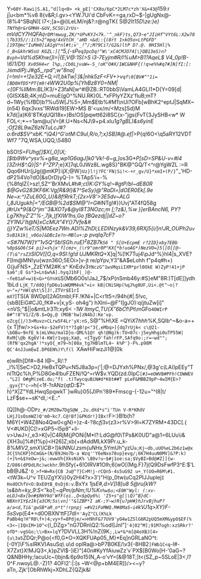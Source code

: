 Y`>60Y-Rawi|S.A1,^d[lq<0>
+k_pE]'CX8o/6pC*2LM7c*zh'X&+43@`159:r j|u<bm*%v8 8{v&R;I.gv><YW.7Ui'd
CbFvK==ga,rxD~$-|gUgNx@-(8%4^SBqN)[ I7<;[a=@i)LeLM/nj&?:r@ngTK{
S@*2lt15D\ze:}e)` TNfh@r&rGMHH-&UV,5CSG\2rUs`-mVdCY7HQFA`QrDM!mwug,ZK/*UPvKYJ<7k.'^_nkF)ts,Q73~e"JIiHf^VYt6L:X2w78\7b335//:1(5>2^mpq/4xVtCH_'aHD
<&d;:{(8rt 1>kO5o>LtPGFD"[19T@mc"IuMm0]iA1gV*nl#t;v'_!^/;M?9Ci?/G2&)ltP
D?.@.
0HI5Hl|%(_B<&khrWSsU KGZL:][`^5,{-sP`eq3pcDq!^W\'xC4CMJO74[\}QB13eS)n?Bvph<`Vd%d5Khw(]I=|{E;V@:1S(>S i3-7Eyjm#R/I%uM>B1?AqeL$ <!l
:hN7Ke$o=n@[VMHFAGs:,CNgQ[6i~<[rg%8er+hPMFRm?7z7{x)^#<RRvk~AF$}1q<&x.C_1"Lxl!u19sIkH(m<xSoX2Zn+n[y+ZgU#"*Q(J27!('`.}(=u2Dc\MTsM.-#6lCi{uG,W'aRQ]`k{?wu6Zz!Nm?503-wxW-Lz_i3j~kRdfx$/]rX/ZM+IwAN*^z1.?mP"mV88h.a',Q*\hB<r/"s`q(!o`1XXN`pt=N{A79&=pyJSyh0~)0LV)kC(A9i<3snU;atD'{hgTnBRn~,eJfU_zbb7Fir&cy6nUWMoO.D,z~q5}C)i?4fdhVr5f@CR,LaLP("^sAWw H%%C}_%)qM[!Pkq\\NrTy'MtNLj|I~OX;
#&IZe!qATI:VC3K-D
(
T:$R ?~> V4_0p!B-\6)1/Dt)`
Xv05H4=r l%p,;Cb0LjvuW=-S_!oK^O#X/1WC&NHF{(!q>e%%#q7#]N]fI:[: J6`mdIPj:J#g5_,rpd";w"8na][=!mI=+!2e32E+Q,\=I1,bkTw|:]&|nhk5zF<FV+>v`qf\0[BV#^"1i=[BD0HfD5*PT{m9!4`WW2U0p%[YhBz8Y0=NM|<[0F%IlMm:BL)K*3/+Z3faN[w^#@ZB.:RT0bbS\VamLA4GLI1*D{Y=09[d|{GISX&B;4K;n\D=muE(gO^%NU.RK}0L.*xFPIyYZXz'fluB;mT?d~1Wy(%fBD)b?%u5W[J%5=,Mm$Etb%#M1\nUi?OFb[wBhK2^eptJ|SqMX~(n54)
6qx3vxs'1RWdi19]EW>MS
B'<ux/m/<Mzs]Sd}M k7d{|a)K6'8TKqUQl18x=)Bs!OS|pqwtt62i8SC{x-"jgs{FvT{3JySHB<w* W FOL<;*~=1am@u{V=[#.U+Ns<NJ\9+p4.xlu*1g?gBL)&s6yinE ;Of28L9wZ6zNTuLcJ#?o:6rd$SV^xbK.^\Q4}^G'otM:C9uI,R/o,?;x}SB]#@.ef|*>P{q!6O<\q5aRY12VDTWf7
"7Q,WSA,UQQ,\54B0

bSO!*S=FUhg[]$X(_0]\X;[$tb9Wv^ysv%+g8a_wp1G6agJ]k0'Vk!-6~g,]o*s3G*_P[sD=SP&U-v=#l4
)3ZrH$^.Q}|S^
F^ZP7_;e}X]7qL0JWz8L.wg8S}"BK@"GQ/T<^r@YgWZL
:=R
Qqo6HUr(jJg(@mKP]:ijX;@W`}Uz}l!j?FC'FN|Si!<-+r_gv/U}*xmI+(P/}`"_'HD-dP21i4Vo?dO|&sOrD)yQ-)= %TAp5'i+-%(%8fqIZ{>sz!,SZ^'BrXMvL#h#*;cI)K:GY%q!~#gtP/bl~d$E80$R $@GvG283KF6K:Vg[R&9l}&?^SeSy)@"RaDl=|dOER0Ek[.9e
Ne~x:^}ZuL60G_U}&8f!RrkT;{2x>V8'>3E5dv~ALG
l_8JUgukh|="/EGB@%2d$SM@"I=G#i*NTg!#}}Uvj"AT4fQ58g _j#rUx*9{&O^jm''3&XOTy&@yl8T3NOzc;m
[;?z\&),%w }]erBAncN6,
PY?Lg7KhyZ'Z"%-,7jk,)fXIW1hs,Go
fBQezdj|]dZ~o?2Y1NU'lt@N}xCcMUt"4Y(}7Vfe&#(j}YZw%eT/S|M0Eez7Wn.ADl%ZhDI;$LED$INzyk&V39,6RXj5{i/[n!JR_OUPh2u`v5vB1k1k|_v0Go]&DBcIe?n~MBlu+:`p
pvqIq7cF?<S#7N7W]Y"1v5Q^5b!SGh.ru$E)%rLkp?g SAo?Te
^z$8ZB7k`S6 " S[U+EcpmE
r?2ID}xby7EBb %0p$&O6(S4 pi}=s%jx'f[cmz<_(\r9"omr0P"KX{*b!uoAG*)NezVO=}5|[O[[@~(T\&^rsZ3`SIOV[[O,q=9SI:!g!d UJMKRtQ_+X]q|%[!K7Tuj4\pJd^%}hl4|s_XVE?F[Im@MN!yu{wzn36O;5EOi>]v-jt re/pYpv\,Y3"&A$eLohh f"p4q#h+)
G(juFNS+_ZzEYM2#K:s^
KnEdv3`YNczG^1wsMqsiIXM*prl0OkE W)ZyP!41+jP $a6";E Gs*3=Ln$w%A].hyqJ1hF|_)@-~fe01aF=w)E<G>*GYnXG`S{Mb6O0s!JaJ_7$/xP(nSmb46y:#S}eM"8R:)T[dE]]ydh1bLd `LjK_T/ddQjfpD6u1uWQMM4vk^=i< kB|CNiSHp(%qJ%g0UF,Ui<.@t^~o|?u~"=/*nW(q%t\5]J!,ZTVr$E1rI mX7`]TS(A\`8WDpI]2AGtmbI;FF.!KNi+|C<r1t5=/94h{#|.5!vc,{sbB[EiG#CJ0_fK#+v|x,yS- oh4g")
hXlnl~@F"I]gJO):q(jtuZw[i]"<nVS;"$||o&mtLIr3Tt:xy6<
*-1W ltmyC,TU{X"6bC*f\Pt\mGFo`4OWIrP
8#^!8^V1/Z/B.$=Qg,@ (MOB'hw]zN4bJ:Ke'vp.
oZcg{|/)3>Muvz>CLrw5F4Lr'yX:nS,`S@"%H\XE =QYi$X7hhh$%K,SQIb^~&o-a=+{x T]fw/>>`Gx+kv-$2eFV)t*?IgB!p<"3{,eMbq>]{dq7rUjk<
c\@21-\bOBu~9nfE_k|mLVHo/malD}o-QML%1@! qh!@Ng)k:TU<07c-j5eyHhgi0uTP55W| RxM{\@b Kg6V!4-KW]r1vgq;Xa@,
<{TgyO'fah!rFP,SAfq9o:;r=~wd"";(RfN'qx2hgA'!*syO{_m79~h[08a_tg7HBlmTL4~
k%P'}-F%.p98M QC'4nJJumEwI.DP6EN%)Y\f(l `XAwHiFwzJi1@]0k

e)wRh[Df#~84
I@~_R/:?_l%1|SeC>D2,HeBxTQPu<N5J8a3p=j'|;@=DJYxh%PNx/,@3g'c(LA(IpEEy"TnlTtQc%h,P%D8Ge4!buFZEN/!Q^=rW$v.YQD(zd.0IpC`[#J=eOWVB#PFh!CDWWEV."L2] O#gM(zeE.du;"f(
.t)TwycquBiN#d*K6t##T
pLeF&MBBZ9pP~4wIM{E>?_gyx{T"c~>`h{<1f-?rANz{qtD:$7^
h)^X|Z"YdLHwqSpqwkT`}wRu}05(J)Pn'!89*Fmscg-{-12u=\"^I8|t/ LzF$se+~sK^dl,:<E.:"

(Q])h@-OD`Pz_#/2MZ0w7DgS@W_,2u.dXd*s^i'TUn V-R*KRdV LHjJ1sOsmWZ)Q'm0~kc7.C@!Bf]&PKdr!}IBx!`F>:}B!b(h?M6Y(+W4Z8No4Qw0<gN}=}z-4-?8c$fj3v($z3>r%V>9l=K7ZYRM+43DC[.{ V<#UKD|C[!>xGP5~I5p9"+li-v>UwJ>/_e3>K[v|C4RjM{jPONi|M*I?:LdG@f0\TPs&K0UD"a@1=6LUu\i&{XH3u]%#{f%p}<H26]Z;xb(+dAddMLkX9Pr\.u_k-8%_MlV2,smX\ICB>1}klNNU.zsm{uNHx_,5YmUh"yzU`a;Kj~db,uUO%eL2b6z1w@x3C{S%CKP}hCmG&+(N/B9JHo7b-a
Wzq''Y6eNxo78vp}evg/;6K7H4uuN0MV]&?P:k)(+]%+&$YeOw~j&;:ewwVh{XksNiK%
\80v!u~$#j1oe:sa;$VyBI>Bd@#Z]]{w-Z/D86(dPDdLRc)wckhr`.9hSfy(+6!OIRV#1Olh;6(wO[(Mg.F}7j{Q9DsFwfP3^E:$'LbB@J&Z`'O_>f+W=Rx{CB
Ju@^?}C>M!j-rCQn5-4s5uG92
u+_Y(UO=R6M\#1.`<tW3k~U^v TEUZgYX\i}0y2HI4?x>3')"H(p_0tw(uCq2PIJJuplej`I HxdOChfV<O:BxE0tB_0sDj6:v`.BxYx 1js*E#,d>V])8[u8 5@ru[kW?\s&bh=ky_9:S<"ko1;~qPm/pNm;!U%K`n%w$u;<E0K"Wyl:
(:xv- eLDJ<8x[bn#$RHYkU'WfF(oi.,D<$pQy6%\ 'I5+s"g[|\Q)^B}dC-NBXnY1Y$zIk{a3CM;5s\vn]'"&lZBP*I aK-;Y~w)R{u?pH#}hJrvBjhuP?a/a<d,Ti&'gwSB*aR_o*t"!rpnpj =#V2iFoMWQ.M#8MaS~i4`kVJ1q>XY}F-5sSv*p(E4*=d0OBXN'ttF]7dI=`'AyZ"CL(K%Lk PaBb4q!H"R0\f+)4;vy+f=8Pdje/=>H9hF&77UV9'yO4w1ZSlG6R2pUQ5mXM&ypO$EF(%<3<~|IQnIM+1O^<{`l_DZg\>"nG7DRn\Q2:%odI]Jnl"]`'4|02^M];91M7ogh:xzSRkr?'ofD*-vgSGo;\\>Bx=lq`Y?DVVLL3H%!nZ(9K`;,Lw*&*m[@4oXBJ[4>{u\3a5`ZDQr;P@o{<f0,G*O=XQKFUAp05_M}*Eq]nGRLaNO^t:[-0Y]\F\%sIRKV)AsuSq\ u\d oplRa@>bP7B0KE/\v3{-8HB2`]FWb1C<q`-l#-X7Zxt}X!MJQ3<,k}pZVl$-]iE)"[40n#KyYfAiuwZz'v`PX$[B0Wo[H-'0aG~?Q&NBHHy;!acuUc~l)bjn&:6p9o15(N_A-o'vY=[&@18T;]t<(SZ_p~5SLoE|3<,l?0^F.nwoyL@.-Z)1? 4OFI2':|:[s
~W<@p+bM4ER]}/><~y?
aTn,.Zjk'[ObRhWkj=XDhLZ{QZjk&l